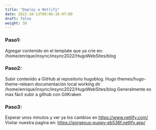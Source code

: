 ```yaml
---
title: "Deploy a Netlify"
date: 2022-10-13T08:06:18-07:00
draft: false
weight: 30
---
```

### Paso1:
Agregar contenido en el template que ya crie en:
 /home/enrique/insync/insync2022/HugoWebSites/blog

### Paso2:
 Subir contenido a GitHub al repositorio hugoblog.
 Hugo themes/hugo-theme-relearn documentación local working dir /home/enrique/insync/insync2022/HugoWebSites/blog
 Generalmente es mas fácil subir a github con GitKraken

### Paso3:
 Esperar unos minutos y ver ya los cambios en https://www.netlify.com/
 Visitar nuestra pagina en: https://gorgeous-puppy-eb536f.netlify.app/
 
